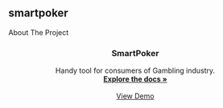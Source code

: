 ## smartpoker
About The Project
<br />
<div align="center">

  <h3 align="center">SmartPoker</h3>

  <p align="center">
    Handy tool for consumers of Gambling industry.
    <br />
    <a href="https://github.com/othneildrew/Best-README-Template"><strong>Explore the docs »</strong></a>
    <br />
    <br />
    <a href="https://smartpoker.herokuapp.com/" target="_blank">View Demo</a>
  </p>
</div>
